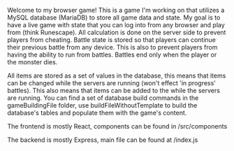 Welcome to my browser game! This is a game I'm working on that utilizes a MySQL database (MariaDB) to store all game data and state. My goal is to have a live game with state that you can log into from any browser and play from (think Runescape). All calculation is done on the server side to prevent players from cheating. Battle state is stored so that players can continue their previous battle from any device. This is also to prevent players from having the ability to run from battles. Battles end only when the player or the monster dies. 

All items are stored as a set of values in the database, this means that items can be changed while the servers are running (won't effect 'in progress' battles). This also means that items can be added to the while the servers are running. You can find a set of database build commands in the gameBuildingFile folder, use buildFileWithoutTemplate to build the database's tables and populate them with the game's content.

The frontend is mostly React, components can be found in /src/components

The backend is mostly Express, main file can be found at /index.js
